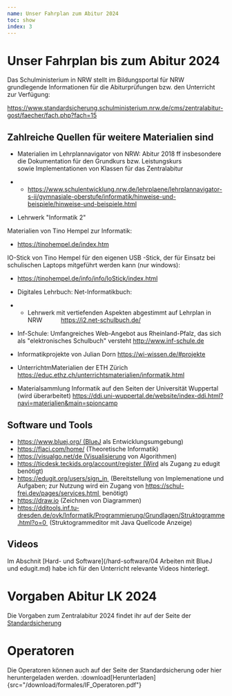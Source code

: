 ```yaml
---
name: Unser Fahrplan zum Abitur 2024
toc: show
index: 3
---
```


# Unser Fahrplan bis zum Abitur 2024

Das Schulministerium in NRW stellt im Bildungsportal für NRW grundlegende Informationen für die Abiturprüfungen bzw. den Unterricht zur Verfügung:

https://www.standardsicherung.schulministerium.nrw.de/cms/zentralabitur-gost/faecher/fach.php?fach=15

## Zahlreiche Quellen für weitere Materialien sind

* Materialien im Lehrplannavigator von NRW: Abitur 2018 ff
insbesondere die Dokumentation für den Grundkurs bzw. Leistungskurs sowie Implementationen von Klassen für das Zentralabitur
* * https://www.schulentwicklung.nrw.de/lehrplaene/lehrplannavigator-s-ii/gymnasiale-oberstufe/informatik/hinweise-und-beispiele/hinweise-und-beispiele.html

* Lehrwerk "Informatik 2"

Materialien von Tino Hempel zur Informatik:
* https://tinohempel.de/index.htm

IO-Stick von Tino Hempel für den eigenen USB -Stick, der für Einsatz bei schulischen Laptops mitgeführt werden kann (nur windows):
* https://tinohempel.de/info/info/IoStick/index.html
* Digitales Lehrbuch: Net-Informatikbuch:
* * Lehrwerk mit vertiefenden Aspekten abgestimmt auf Lehrplan in NRW
        ​  https://i2.net-schulbuch.de/

* Inf-Schule: Umfangreiches Web-Angebot aus Rheinland-Pfalz, das sich als "elektronisches Schulbuch" versteht
http://www.inf-schule.de

* Informatikprojekte von Julian Dorn
https://wi-wissen.de/#projekte
* UnterrichtmMaterialien der ETH Zürich
https://educ.ethz.ch/unterrichtsmaterialien/informatik.html
* Materialsammlung Informatik auf den Seiten der Universität Wuppertal (wird überarbeitet) 
https://ddi.uni-wuppertal.de/website/index-ddi.html?navi=materialien&main=spioncamp

## Software und Tools

* https://www.bluej.org/ (BlueJ als Entwicklungsumgebung)
* https://flaci.com/home/ (Theoretische Informatik)
* https://visualgo.net/de (Visualisierung von Algorithmen)
* https://ticdesk.teckids.org/account/register (Wird als Zugang zu edugit benötigt)
* https://edugit.org/users/sign_in  (Bereitstellung von Implemenatione und Aufgaben; zur Nutzung wird ein Zugang von https://schul-frei.dev/pages/services.html  benötigt)
* https://draw.io (Zeichnen von Diagrammen)
* https://dditools.inf.tu-dresden.de/ovk/Informatik/Programmierung/Grundlagen/Struktogramme.html?o=0   (Struktogrammeditor mit Java Quellcode Anzeige)
## Videos
Im Abschnit [Hard- und Software](/hard-software/04 Arbeiten mit BlueJ und edugit.md) habe ich für den Unterricht relevante Videos hinterlegt.

# Vorgaben Abitur LK 2024
Die Vorgaben zum Zentralabitur 2024 findet ihr auf der Seite der 
[Standardsicherung](https://www.standardsicherung.schulministerium.nrw.de/cms/zentralabitur-gost/faecher/getfile.php?file=5438 "Standardsicherung")


# Operatoren
Die Operatoren können auch auf der Seite der Standardsicherung oder hier heruntergeladen werden.
:download[Herunterladen]{src="/download/formales/IF_Operatoren.pdf"}





